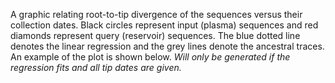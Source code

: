 A graphic relating root-to-tip divergence of the sequences versus their collection dates. Black circles represent input (plasma) sequences and red diamonds represent query (reservoir) sequences.  The blue dotted line denotes the linear regression and the grey lines denote the ancestral traces. An example of the plot is shown below. *Will only be generated if the regression fits and all tip dates are given.*
